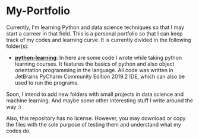 # My-Portfolio
Currently, I'm learning Python and data science techniques so that I may start a carreer in that field. This is a personal portfolio so that I can keep track of my codes and learning curve. It is currently divided in the following folder(s):

- [**python-learning**](python-learning): In here are some code I wrote while taking python learning courses. It features the basics of python and also object orientation programming in the language. All code was written in JetBrains PyCharm Community Edition 2019.2 IDE, which can also be used to run the programs.

Soon, I intend to add new folders with small projects in data science and machine learning. And maybe some other interesting stuff I write around the way :)

Also, this repository has no license. However, you may download or copy the files with the sole purpose of testing them and understand what my codes do. 
